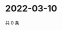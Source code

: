 # 2022-03-10

共 0 条

<!-- BEGIN WEIBO -->
<!-- 最后更新时间 Thu Mar 10 2022 10:14:40 GMT+0800 (China Standard Time) -->

<!-- END WEIBO -->
